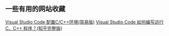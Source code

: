 ## 一些有用的网站收藏

[Visual Studio Code 配置C/C++环境(简易版)](https://www.cnblogs.com/esllovesn/p/10012653.html)
[Visual Studio Code 如何编写运行 C、C++ 程序？(知乎完整版)](https://www.zhihu.com/question/30315894/answer/154979413)

